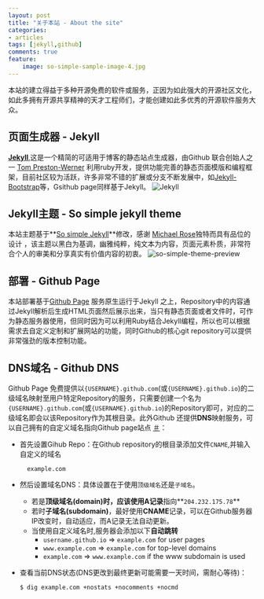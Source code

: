 ```yaml
---
layout: post
title: "关于本站 - About the site"
categories: 
- articles
tags: [jekyll,github]
comments: true
feature:
    image: so-simple-sample-image-4.jpg
---
```



本站的建立得益于多种开源免费的软件或服务，正因为如此强大的开源社区文化，如此多拥有开源共享精神的天才工程师们，才能创建如此多优秀的开源软件服务大众。

页面生成器 - Jekyll
-------------------
**[Jekyll](http://jekyllrb.com/)**,这是一个精简的可适用于博客的静态站点生成器，由Github 联合创始人之一 [Tom Preston-Werner](https://github.com/mojombo/) 利用ruby开发，提供功能完善的静态页面模版和编程框架，目前社区较为活跃，许多非常不错的扩展或分支不断发展中，如[Jekyll-Bootstrap](jekyllbootstrap.com/)等，Gsithub page同样基于Jekyll。
![Jekyll](http://jekyllrb.com/img/logo-2x.png)

Jekyll主题 - So simple jekyll theme
-----------------------------------
本站主题基于**[So simple Jekyll](http://mademistakes.com/articles/so-simple-jekyll-theme.html)**修改，感谢 [Michael Rose](https://github.com/mmistakes)独特而具有品位的设计 ，该主题以黑白为基调，幽雅纯粹，纯文本为内容，页面元素朴质，非常符合个人的审美和分享真实有价值内容的初衷。
![so-simple-theme-preview](/images/so-simple-theme-preview.jpg)

部署 - Github Page
------------------
本站部署基于[Github Page](https://help.github.com/articles/using-jekyll-with-pages) 服务原生运行于Jekyll 之上，Repository中的内容通过Jekyll解析后生成HTML页面然后展示出来，当只有静态页面或者文件时，可作为静态服务器使用，但同时因为可以利用Ruby结合Jekyll编程，所以也可以根据需求去自定义定制和扩展网站的功能，同时Github的核心git repository可以提供非常强劲的版本控制功能。

DNS域名  - Github DNS
---------------------
Github Page 免费提供以`{USERNAME}.github.com`(或`{USERNAME}.github.io`)的二级域名映射至用户特定Repository的服务，只需要创建一个名为`{USERNAME}.github.com`(或`{USERNAME}.github.io`)的Repository即可，对应的二级域名即会以该Repository作为其根目录。此外Github 还提供**DNS**映射服务，可以自己拥有的自定义域名指向Github page站点 [＃](https://help.github.com/articles/setting-up-a-custom-domain-with-pages)：

* 首先设置Gihub Repo：在Github repository的根目录添加文件`CNAME`,并输入自定义的域名

		example.com
* 然后设置域名DNS：具体设置在于使用`顶级域名`还是`子域名`。
	* 若是**顶级域名(domain)**时，应该使用**A记录**指向**`204.232.175.78`**
	* 若时**子域名(subdomain)**，最好使用**CNAME**记录，可以在Github服务器IP改变时，自动适应，而A记录无法自动更新。
	* 当使用自定义域名时,服务器会添加以下**自动跳转**
		- `username.github.io` ⇒ `example.com` for user pages
		- `www.example.com` ⇒ `example.com` for top-level domains
		- `example.com` ⇒ `www.example.com` if the www subdomain is used

* 查看当前DNS状态(DNS更改到最终更新可能需要一天时间，需耐心等待)：
	
	`$ dig example.com +nostats +nocomments +nocmd`
